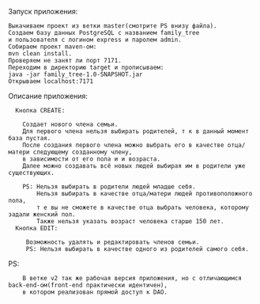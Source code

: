 Запуск приложения:

    Выкачиваем проект из ветки master(смотрите PS внизу файла).
    Создаем базу данных PostgreSQL с названием family_tree
    и пользователя с логином express и паролем admin.
    Собираем проект maven-ом: 
    mvn clean install.
    Проверяем не занят ли порт 7171.
    Переходим в директорию target и прописываем:
    java -jar family_tree-1.0-SNAPSHOT.jar
    Открываем localhost:7171
  
Описание приложения: 

      Кнопка CREATE:
      
        Создает нового члена семьи.
        Для первого члена нельзя выбирать родителей, т к в данный момент база пустая.
        После создания первого члена можно выбрать его в качестве отца/матери следующему созданному члену,
        в зависимости от его пола и и возраста.
        Далее можно создавать всё новых людей выбирая им в родители уже существующих.
    
        PS: Нельзя выбирать в родители людей младше себя.
            Нельзя выбирать в качестве отца/матери людей противоположного пола,
            т е вы не сможете в качестве отца выбрать человека, которому задали женский пол.
            Также нельзя указать возраст человека старше 150 лет. 
      Кнопка EDIT:
      
         Возможность удалять и редактировать членов семьи.
         PS: Нельзя выбирать в качестве одного из родителей самого себя.
PS:

        В ветке v2 так же рабочая версия приложения, но с отличающимся back-end-ом(front-end практически идентичен),
        в котором реализован прямой доступ к DAO.
